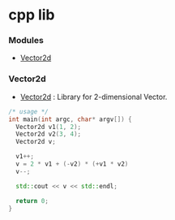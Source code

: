 # cpp lib

### Modules

* [Vector2d](#vector2d)

### Vector2d
- [Vector2d](./Vector2d.hpp) : Library for 2-dimensional Vector.
```cpp:main.cpp
/* usage */
int main(int argc, char* argv[]) {
  Vector2d v1(1, 2);
  Vector2d v2(3, 4);
  Vector2d v;

  v1++;
  v = 2 * v1 + (-v2) * (+v1 * v2)
  v--;

  std::cout << v << std::endl;

  return 0;
}
```
